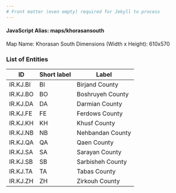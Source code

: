 ```yaml
---
# Front matter (even empty) required for Jekyll to process
---
```


#### JavaScript Alias: maps/khorasansouth

Map Name: Khorasan South
Dimensions (Width x Height): 610x570





### List of Entities

ID | Short label | Label
---|---|---|
IR.KJ.BI|BI|Birjand County
IR.KJ.BO|BO|Boshruyeh County
IR.KJ.DA|DA|Darmian County
IR.KJ.FE|FE|Ferdows County
IR.KJ.KH|KH|Khusf County
IR.KJ.NB|NB|Nehbandan County
IR.KJ.QA|QA|Qaen County
IR.KJ.SA|SA|Sarayan County
IR.KJ.SB|SB|Sarbisheh County
IR.KJ.TA|TA|Tabas County
IR.KJ.ZH|ZH|Zirkouh County